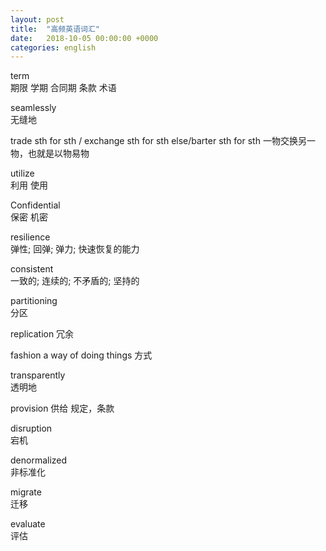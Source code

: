 ```yaml
---
layout: post
title:  "高频英语词汇"
date:   2018-10-05 00:00:00 +0000
categories: english
---
```


term  
期限 学期 合同期 条款 术语 

seamlessly  
无缝地

trade sth for sth  / exchange sth for sth else/barter sth for sth 
一物交换另一物，也就是以物易物

utilize  
利用 使用

Confidential  
保密 机密

resilience  
弹性; 回弹; 弹力; 快速恢复的能力

consistent  
一致的; 连续的; 不矛盾的; 坚持的

partitioning  
分区

replication
冗余

fashion 
a way of doing things 方式

transparently  
透明地

provision
供给 规定，条款

disruption  
宕机

denormalized  
非标准化

migrate  
迁移

evaluate  
评估



